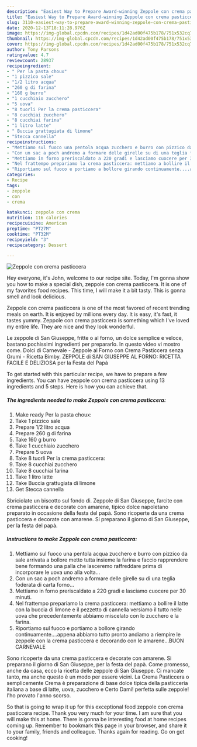 ```yaml
---
description: "Easiest Way to Prepare Award-winning Zeppole con crema pasticcera"
title: "Easiest Way to Prepare Award-winning Zeppole con crema pasticcera"
slug: 3110-easiest-way-to-prepare-award-winning-zeppole-con-crema-pasticcera
date: 2020-12-13T18:11:28.976Z
image: https://img-global.cpcdn.com/recipes/1d42ad00f475b178/751x532cq70/zeppole-con-crema-pasticcera-recipe-main-photo.jpg
thumbnail: https://img-global.cpcdn.com/recipes/1d42ad00f475b178/751x532cq70/zeppole-con-crema-pasticcera-recipe-main-photo.jpg
cover: https://img-global.cpcdn.com/recipes/1d42ad00f475b178/751x532cq70/zeppole-con-crema-pasticcera-recipe-main-photo.jpg
author: Tony Parsons
ratingvalue: 4.7
reviewcount: 28937
recipeingredient:
- " Per la pasta choux"
- "1 pizzico sale"
- "1/2 litro acqua"
- "260 g di farina"
- "160 g burro"
- "1 cucchiaio zucchero"
- "5 uova"
- "8 tuorli Per la crema pasticcera"
- "8 cucchiai zucchero"
- "8 cucchiai farina"
- "1 litro latte"
- " Buccia grattugiata di limone"
- "Stecca cannella"
recipeinstructions:
- "Mettiamo sul fuoco una pentola acqua zucchero e burro con pizzico da sale arrivata a bollore metto tutta insieme la farina e faccio rapprendere bene formando una palla che lasceremo raffreddare prima di incorporare le uova uno alla volta..."
- "Con un sac a poch andremo a formare delle girelle su di una teglia foderata di carta forno..."
- "Mettiamo in forno preriscaldato a 220 gradi e lasciamo cuocere per 30 minuti."
- "Nel frattempo prepariamo la crema pasticcera: mettiamo a bollire il latte con la buccia di limone e il pezzetto di cannella versiamo il tutto nelle uova che precedentemente abbiamo miscelato con lo zucchero e la farina."
- "Riportiamo sul fuoco e portiamo a bollore girando continuamente....appena abbiamo tutto pronto andiamo a riempire le zeppole con la crema pasticcera e decorando con le amarene...BUON CARNEVALE"
categories:
- Recipe
tags:
- zeppole
- con
- crema

katakunci: zeppole con crema 
nutrition: 116 calories
recipecuisine: American
preptime: "PT27M"
cooktime: "PT32M"
recipeyield: "3"
recipecategory: Dessert

---
```



![Zeppole con crema pasticcera](https://img-global.cpcdn.com/recipes/1d42ad00f475b178/751x532cq70/zeppole-con-crema-pasticcera-recipe-main-photo.jpg)

Hey everyone, it's John, welcome to our recipe site. Today, I'm gonna show you how to make a special dish, zeppole con crema pasticcera. It is one of my favorites food recipes. This time, I will make it a bit tasty. This is gonna smell and look delicious.

Zeppole con crema pasticcera is one of the most favored of recent trending meals on earth. It is enjoyed by millions every day. It is easy, it's fast, it tastes yummy. Zeppole con crema pasticcera is something which I've loved my entire life. They are nice and they look wonderful.

Le zeppole di San Giuseppe, fritte o al forno, un dolce semplice e veloce, bastano pochissimi ingredienti per prepararlo. In questo video vi mostro come. Dolci di Carnevale - Zeppole al Forno con Crema Pasticcera senza Grumi - Ricetta Bimby. ZEPPOLE di SAN GIUSEPPE AL FORNO: RICETTA FACILE E DELIZIOSA per la Festa del Papà


To get started with this particular recipe, we have to prepare a few ingredients. You can have zeppole con crema pasticcera using 13 ingredients and 5 steps. Here is how you can achieve that.

<!--inarticleads1-->

##### The ingredients needed to make Zeppole con crema pasticcera:

1. Make ready  Per la pasta choux:
1. Take 1 pizzico sale
1. Prepare 1/2 litro acqua
1. Prepare 260 g di farina
1. Take 160 g burro
1. Take 1 cucchiaio zucchero
1. Prepare 5 uova
1. Take 8 tuorli Per la crema pasticcera:
1. Take 8 cucchiai zucchero
1. Take 8 cucchiai farina
1. Take 1 litro latte
1. Take  Buccia grattugiata di limone
1. Get Stecca cannella


Sbriciolate un biscotto sul fondo di. Zeppole di San Giuseppe, farcite con crema pasticcera e decorate con amarene, tipico dolce napoletano preparato in occasione della festa del papà. Sono ricoperte da una crema pasticcera e decorate con amarene. Si preparano il giorno di San Giuseppe, per la festa del papà. 

<!--inarticleads2-->

##### Instructions to make Zeppole con crema pasticcera:

1. Mettiamo sul fuoco una pentola acqua zucchero e burro con pizzico da sale arrivata a bollore metto tutta insieme la farina e faccio rapprendere bene formando una palla che lasceremo raffreddare prima di incorporare le uova uno alla volta...
1. Con un sac a poch andremo a formare delle girelle su di una teglia foderata di carta forno...
1. Mettiamo in forno preriscaldato a 220 gradi e lasciamo cuocere per 30 minuti.
1. Nel frattempo prepariamo la crema pasticcera: mettiamo a bollire il latte con la buccia di limone e il pezzetto di cannella versiamo il tutto nelle uova che precedentemente abbiamo miscelato con lo zucchero e la farina.
1. Riportiamo sul fuoco e portiamo a bollore girando continuamente....appena abbiamo tutto pronto andiamo a riempire le zeppole con la crema pasticcera e decorando con le amarene...BUON CARNEVALE


Sono ricoperte da una crema pasticcera e decorate con amarene. Si preparano il giorno di San Giuseppe, per la festa del papà. Come promesso, anche da casa, ecco la ricetta delle zeppole di San Giuseppe. Ci mancate tanto, ma anche questo è un modo per essere vicini. La Crema Pasticcera o semplicemente Crema è preparazione di base dolce tipica della pasticceria italiana a base di latte, uova, zucchero e Certo Dami! perfetta sulle zeppole! l&#39;ho provato l&#39;anno scorso. 

So that is going to wrap it up for this exceptional food zeppole con crema pasticcera recipe. Thank you very much for your time. I am sure that you will make this at home. There is gonna be interesting food at home recipes coming up. Remember to bookmark this page in your browser, and share it to your family, friends and colleague. Thanks again for reading. Go on get cooking!
